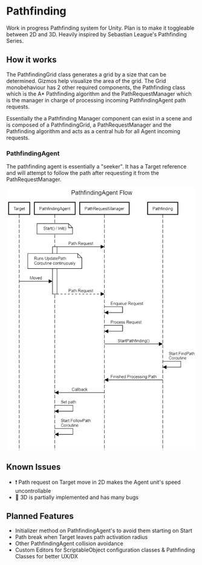 # Pathfinding

Work in progress Pathfinding system for Unity. Plan is to make it toggleable between 2D and 3D. Heavily inspired by Sebastian League's Pathfinding Series.

## How it works

The PathfindingGrid class generates a grid by a size that can be determined. Gizmos help visualize the area of the grid. The Grid monobehaviour has 2 other required components, the Pathfinding class which is the A* Pathfinding algorithm and the PathRequestManager which is the manager in charge of processing incoming PathfindingAgent path requests.

Essentially the a Pathfinding Manager component can exist in a scene and is composed of a PathfindingGrid, a PathRequestManager and the Pathfinding algorithm and acts as a central hub for all Agent incoming requests.

### PathfindingAgent

The pathfinding agent is essentially a "seeker". It has a Target reference and will attempt to follow the path after requesting it from the PathRequestManager.

![PathfindingAgent Flow](./Documentation/pathfinding-agent-flow.png)

## Known Issues

- ❗ Path request on Target move in 2D makes the Agent unit's speed uncontrollable
- 🚧 3D is partially implemented and has many bugs

## Planned Features

- Initializer method on PathfindingAgent's to avoid them starting on Start
- Path break when Target leaves path activation radius
- Other PathfindingAgent collision avoidance
- Custom Editors for ScriptableObject configuration classes & Pathfinding Classes for better UX/DX